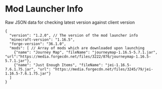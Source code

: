 # Mod Launcher Info

Raw JSON data for checking latest version against client version

```
{
  "version": "1.2.0", // The version of the mod launcher info
  "minecraft-version": "1.16.5", 
  "forge-version": "36.1.0",
  "mods": [ // Array of mods which are downloaded upon launching
    {"name": "Journey Map", "fileName": "journeymap-1.16.5-5.7.1.jar", "url":"https://media.forgecdn.net/files/3222/876/journeymap-1.16.5-5.7.1.jar"},
    {"name": "Just Enough Items", "fileName": "jei-1.16.5-7.6.1.75.jar", "url": "https://media.forgecdn.net/files/3245/79/jei-1.16.5-7.6.1.75.jar"}
  ]
}
```
